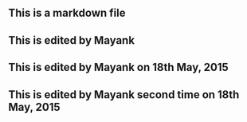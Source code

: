 ## This is a markdown file
## This is edited by Mayank
## This is edited by Mayank on 18th May, 2015
## This is edited by Mayank second time on 18th May, 2015
